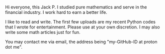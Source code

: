 Hi everyone, this Jack P. I studied pure mathematics and serve in the financial industry. I work hard to earn a better life.

I like to read and write. The first few uploads are my recent Python codes that I wrote for entertainment. Please use at your own discretion. I may also write some math articles just for fun. 

You may contact me via email, the address being "my-GitHub-ID at proton dot me".

